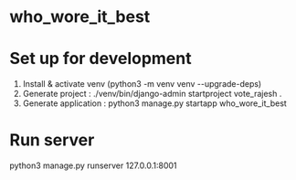 # who_wore_it_best

# Set up for development
1. Install & activate venv (python3 -m venv venv --upgrade-deps)
2. Generate project : ./venv/bin/django-admin startproject vote_rajesh .
3. Generate application : python3 manage.py startapp who_wore_it_best


# Run server
python3 manage.py runserver 127.0.0.1:8001
